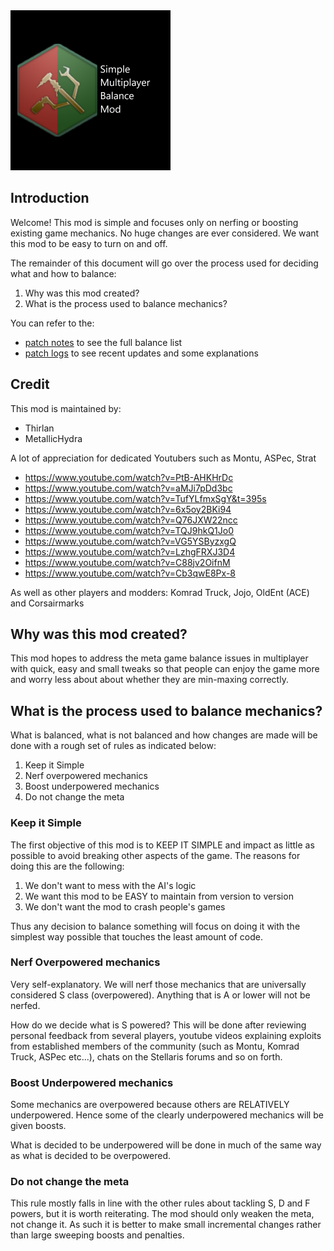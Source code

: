 <img src="thumbnail.png" width="256" />

## Introduction
Welcome! This mod is simple and focuses only on nerfing or boosting existing game mechanics. No huge changes are ever considered. We want this mod to be easy to turn on and off.

The remainder of this document will go over the process used for deciding what and how to balance:

1. Why was this mod created?
2. What is the process used to balance mechanics?

You can refer to the:
 * [patch notes](patch_notes.md) to see the full balance list
 * [patch logs](patch_logs.md) to see recent updates and some explanations

## Credit

This mod is maintained by:
 * Thirlan
 * MetallicHydra

A lot of appreciation for dedicated Youtubers such as Montu, ASPec, Strat

* https://www.youtube.com/watch?v=PtB-AHKHrDc
* https://www.youtube.com/watch?v=aMJi7pDd3bc
* https://www.youtube.com/watch?v=TufYLfmxSgY&t=395s
* https://www.youtube.com/watch?v=6x5oy2BKi94
* https://www.youtube.com/watch?v=Q76JXW22ncc
* https://www.youtube.com/watch?v=TQJ9hkQ1Jo0
* https://www.youtube.com/watch?v=VG5YSByzxgQ
* https://www.youtube.com/watch?v=LzhgFRXJ3D4
* https://www.youtube.com/watch?v=C88jv2OifnM
* https://www.youtube.com/watch?v=Cb3qwE8Px-8

As well as other players and modders: Komrad Truck, Jojo, OldEnt (ACE) and Corsairmarks

## Why was this mod created?
This mod hopes to address the meta game balance issues in multiplayer with quick, easy and small tweaks so that people can enjoy the game more and worry less about about whether they are min-maxing correctly.

## What is the process used to balance mechanics?

What is balanced, what is not balanced and how changes are made will be done with a rough set of rules as indicated below:

1. Keep it Simple
2. Nerf overpowered mechanics
3. Boost underpowered mechanics
4. Do not change the meta

### Keep it Simple
The first objective of this mod is to KEEP IT SIMPLE and impact as little as possible to avoid breaking other aspects of the game. The reasons for doing this are the following:

1. We don't want to mess with the AI's logic
2. We want this mod to be EASY to maintain from version to version
3. We don't want the mod to crash people's games

Thus any decision to balance something will focus on doing it with the simplest way possible that touches the least amount of code.

### Nerf Overpowered mechanics
Very self-explanatory. We will nerf those mechanics that are universally considered S class (overpowered). Anything that is A or lower will not be nerfed. 

How do we decide what is S powered? This will be done after reviewing personal feedback from several players, youtube videos explaining exploits from established members of the community (such as Montu, Komrad Truck, ASPec etc...), chats on the Stellaris forums and so on forth.

### Boost Underpowered mechanics
Some mechanics are overpowered because others are RELATIVELY underpowered. Hence some of the clearly underpowered mechanics will be given boosts.

What is decided to be underpowered will be done in much of the same way as what is decided to be overpowered.

### Do not change the meta
This rule mostly falls in line with the other rules about tackling S, D and F powers, but it is worth reiterating. The mod should only weaken the meta, not change it. As such it is better to make small incremental changes rather than large sweeping boosts and penalties.